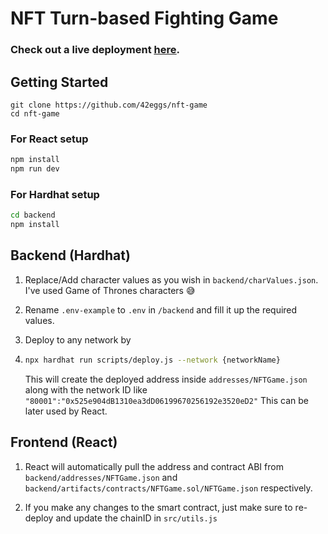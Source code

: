 # NFT Turn-based Fighting Game


### Check out a live deployment <ins>[here](https://nft-game-alpha-beige.vercel.app/)</ins>.

## Getting Started

```
git clone https://github.com/42eggs/nft-game
cd nft-game
```

### For React setup

```bash
npm install 
npm run dev
```

### For Hardhat setup

```bash
cd backend
npm install
```



## **Backend** (Hardhat)

1. Replace/Add character values as you wish in `backend/charValues.json`. I've used Game of Thrones characters 😅
 
2. Rename `.env-example` to `.env` in `/backend` and fill it up the required values.
   
3. Deploy to any network by 
4. 
   ```bash
   npx hardhat run scripts/deploy.js --network {networkName}
   ``` 
   This will create the deployed address inside `addresses/NFTGame.json` along with the network ID like `"80001":"0x525e904dB1310ea3dD06199670256192e3520eD2"` 
   This can be later used by React.



## **Frontend** (React)

1. React will automatically pull the address and contract ABI from `backend/addresses/NFTGame.json` and `backend/artifacts/contracts/NFTGame.sol/NFTGame.json` respectively.
 
2. If you make any changes to the smart contract, just make sure to re-deploy and update the chainID in `src/utils.js`





